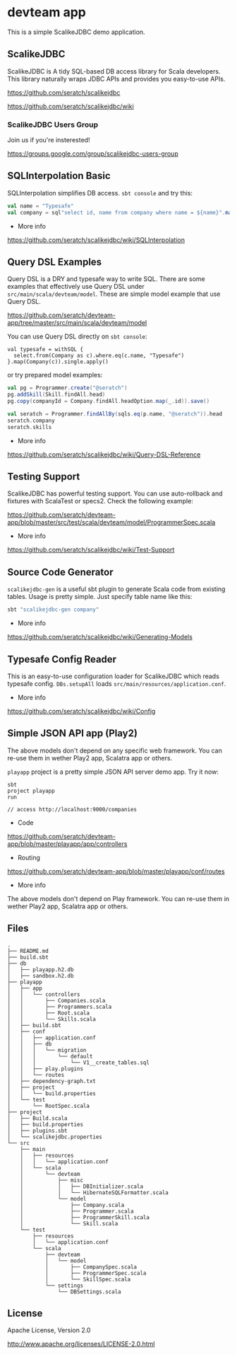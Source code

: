 # devteam app

This is a simple ScalikeJDBC demo application. 

## ScalikeJDBC

ScalikeJDBC is A tidy SQL-based DB access library for Scala developers. This library naturally wraps JDBC APIs and provides you easy-to-use APIs.

https://github.com/seratch/scalikejdbc

https://github.com/seratch/scalikejdbc/wiki

### ScalikeJDBC Users Group

Join us if you're insterested!

https://groups.google.com/group/scalikejdbc-users-group

## SQLInterpolation Basic

SQLInterpolation simplifies DB access. `sbt console` and try this:

```scala
val name = "Typesafe"
val company = sql"select id, name from company where name = ${name}".map(_.toMap).single.apply()
```

- More info

https://github.com/seratch/scalikejdbc/wiki/SQLInterpolation

## Query DSL Examples

Query DSL is a DRY and typesafe way to write SQL. There are some examples that effectively use Query DSL under `src/main/scala/devteam/model`. These are simple model example that use Query DSL.

https://github.com/seratch/devteam-app/tree/master/src/main/scala/devteam/model

You can use Query DSL directly on `sbt console`:

```
val typesafe = withSQL {
  select.from(Company as c).where.eq(c.name, "Typesafe")
}.map(Company(c)).single.apply()
```

or try prepared model examples:

```scala
val pg = Programmer.create("@seratch")
pg.addSkill(Skill.findAll.head)
pg.copy(companyId = Company.findAll.headOption.map(_.id)).save()

val seratch = Programmer.findAllBy(sqls.eq(p.name, "@seratch")).head
seratch.company
seratch.skills
```

- More info

https://github.com/seratch/scalikejdbc/wiki/Query-DSL-Reference

## Testing Support

ScalikeJDBC has powerful testing support. You can use auto-rollback and fixtures with ScalaTest or specs2. Check the following example:

https://github.com/seratch/devteam-app/blob/master/src/test/scala/devteam/model/ProgrammerSpec.scala

- More info

https://github.com/seratch/scalikejdbc/wiki/Test-Support

## Source Code Generator

`scalikejdbc-gen` is a useful sbt plugin to generate Scala code from existing tables. Usage is pretty simple. Just specify table name like this:

```scala
sbt "scalikejdbc-gen company"
```

- More info

https://github.com/seratch/scalikejdbc/wiki/Generating-Models

## Typesafe Config Reader

This is an easy-to-use configuration loader for ScalikeJDBC which reads typesafe config. `DBs.setupAll` loads `src/main/resources/application.conf`. 

- More info

https://github.com/seratch/scalikejdbc/wiki/Config

## Simple JSON API app (Play2)

The above models don't depend on any specific web framework. You can re-use them in wether Play2 app, Scalatra app or others.

`playapp` project is a pretty simple JSON API server demo app. Try it now:

```
sbt 
project playapp
run

// access http://localhost:9000/companies
```

- Code

https://github.com/seratch/devteam-app/blob/master/playapp/app/controllers

- Routing

https://github.com/seratch/devteam-app/blob/master/playapp/conf/routes

- More info

The above models don't depend on Play framework. You can re-use them in wether Play2 app, Scalatra app or others.

## Files

```
.
├── README.md
├── build.sbt
├── db
│   ├── playapp.h2.db
│   ├── sandbox.h2.db
├── playapp
│   ├── app
│   │   └── controllers
│   │       ├── Companies.scala
│   │       ├── Programmers.scala
│   │       ├── Root.scala
│   │       └── Skills.scala
│   ├── build.sbt
│   ├── conf
│   │   ├── application.conf
│   │   ├── db
│   │   │   └── migration
│   │   │       └── default
│   │   │           └── V1__create_tables.sql
│   │   ├── play.plugins
│   │   └── routes
│   ├── dependency-graph.txt
│   ├── project
│   │   └── build.properties
│   └── test
│       └── RootSpec.scala
├── project
│   ├── Build.scala
│   ├── build.properties
│   ├── plugins.sbt
│   └── scalikejdbc.properties
└── src
    ├── main
    │   ├── resources
    │   │   └── application.conf
    │   └── scala
    │       └── devteam
    │           ├── misc
    │           │   ├── DBInitializer.scala
    │           │   └── HibernateSQLFormatter.scala
    │           └── model
    │               ├── Company.scala
    │               ├── Programmer.scala
    │               ├── ProgrammerSkill.scala
    │               └── Skill.scala
    └── test
        ├── resources
        │   └── application.conf
        └── scala
            ├── devteam
            │   └── model
            │       ├── CompanySpec.scala
            │       ├── ProgrammerSpec.scala
            │       └── SkillSpec.scala
            └── settings
                └── DBSettings.scala
```

## License

Apache License, Version 2.0

http://www.apache.org/licenses/LICENSE-2.0.html


